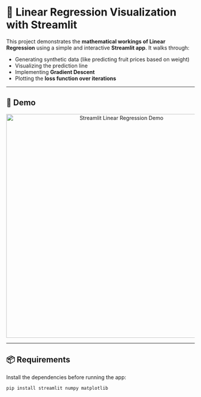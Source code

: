 # 🔢 Linear Regression Visualization with Streamlit

This project demonstrates the **mathematical workings of Linear Regression** using a simple and interactive **Streamlit app**. It walks through:

- Generating synthetic data (like predicting fruit prices based on weight)
- Visualizing the prediction line
- Implementing **Gradient Descent**
- Plotting the **loss function over iterations**

---

## 📸 Demo

<p align="center">
  <img src="https://user-images.githubusercontent.com/your-screenshot.png" alt="Streamlit Linear Regression Demo" width="600"/>
</p>

---

## 📦 Requirements

Install the dependencies before running the app:

```bash
pip install streamlit numpy matplotlib
